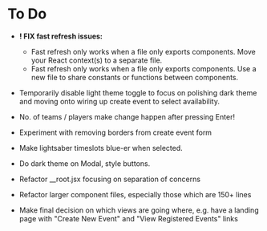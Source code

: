 # To Do

- **! FIX fast refresh issues:**
  - Fast refresh only works when a file only exports components. Move your React context(s) to a separate file.
  - Fast refresh only works when a file only exports components. Use a new file to share constants or functions between components.

- Temporarily disable light theme toggle to focus on polishing dark theme and moving onto wiring up create event to select availability.

- No. of teams / players make change happen after pressing Enter!

- Experiment with removing borders from create event form

- Make lightsaber timeslots blue-er when selected.

- Do dark theme on Modal, style buttons.

- Refactor \_\_root.jsx focusing on separation of concerns

- Refactor larger component files, especially those which are 150+ lines

- Make final decision on which views are going where, e.g. have a landing page with "Create New Event" and "View Registered Events" links
